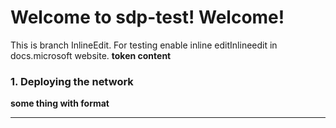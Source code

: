 Welcome to sdp-test! Welcome!
=============================

This is branch InlineEdit. For testing enable inline editInlineedit in
docs.microsoft website. **token content**



### 1. Deploying the network
**some thing with format**
- - -

